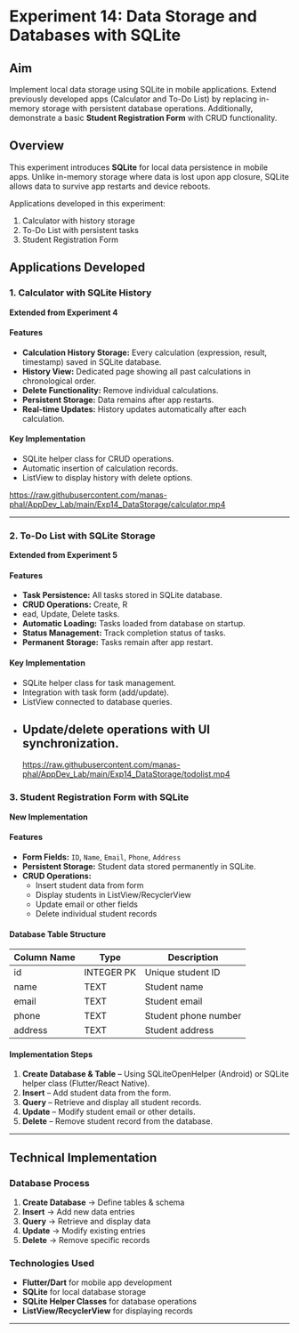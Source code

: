 # Experiment 14: Data Storage and Databases with SQLite

## Aim
Implement local data storage using SQLite in mobile applications. Extend previously developed apps (Calculator and To-Do List) by replacing in-memory storage with persistent database operations. Additionally, demonstrate a basic **Student Registration Form** with CRUD functionality.

## Overview
This experiment introduces **SQLite** for local data persistence in mobile apps. Unlike in-memory storage where data is lost upon app closure, SQLite allows data to survive app restarts and device reboots.  

Applications developed in this experiment:  
1. Calculator with history storage  
2. To-Do List with persistent tasks  
3. Student Registration Form  

## Applications Developed

### 1. Calculator with SQLite History
**Extended from Experiment 4**

#### Features
- **Calculation History Storage:** Every calculation (expression, result, timestamp) saved in SQLite database.  
- **History View:** Dedicated page showing all past calculations in chronological order.  
- **Delete Functionality:** Remove individual calculations.  
- **Persistent Storage:** Data remains after app restarts.  
- **Real-time Updates:** History updates automatically after each calculation.  

#### Key Implementation
- SQLite helper class for CRUD operations.  
- Automatic insertion of calculation records.  
- ListView to display history with delete options.

https://raw.githubusercontent.com/manas-phal/AppDev_Lab/main/Exp14_DataStorage/calculator.mp4

---

### 2. To-Do List with SQLite Storage
**Extended from Experiment 5**

#### Features
- **Task Persistence:** All tasks stored in SQLite database.  
- **CRUD Operations:** Create, R
- ead, Update, Delete tasks.  
- **Automatic Loading:** Tasks loaded from database on startup.  
- **Status Management:** Track completion status of tasks.  
- **Permanent Storage:** Tasks remain after app restart.  

#### Key Implementation
- SQLite helper class for task management.  
- Integration with task form (add/update).  
- ListView connected to database queries.  
- Update/delete operations with UI synchronization.
  ---
  https://raw.githubusercontent.com/manas-phal/AppDev_Lab/main/Exp14_DataStorage/todolist.mp4

### 3. Student Registration Form with SQLite
**New Implementation**

#### Features
- **Form Fields:** `ID`, `Name`, `Email`, `Phone`, `Address`  
- **Persistent Storage:** Student data stored permanently in SQLite.  
- **CRUD Operations:**  
  - Insert student data from form  
  - Display students in ListView/RecyclerView  
  - Update email or other fields  
  - Delete individual student records  

#### Database Table Structure
| Column Name | Type        | Description               |
|------------|------------|---------------------------|
| id         | INTEGER PK | Unique student ID         |
| name       | TEXT       | Student name              |
| email      | TEXT       | Student email             |
| phone      | TEXT       | Student phone number      |
| address    | TEXT       | Student address           |

#### Implementation Steps
1. **Create Database & Table** – Using SQLiteOpenHelper (Android) or SQLite helper class (Flutter/React Native).  
2. **Insert** – Add student data from the form.  
3. **Query** – Retrieve and display all student records.  
4. **Update** – Modify student email or other details.  
5. **Delete** – Remove student record from the database.  

---

## Technical Implementation

### Database Process
1. **Create Database** → Define tables & schema  
2. **Insert** → Add new data entries  
3. **Query** → Retrieve and display data  
4. **Update** → Modify existing entries  
5. **Delete** → Remove specific records  

### Technologies Used
- **Flutter/Dart** for mobile app development  
- **SQLite** for local database storage  
- **SQLite Helper Classes** for database operations  
- **ListView/RecyclerView** for displaying records  

---
